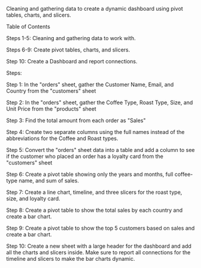 Cleaning and gathering data to create a dynamic dashboard using pivot tables, charts, and slicers.

Table of Contents

Steps 1-5: Cleaning and gathering data to work with.

Steps 6-9: Create pivot tables, charts, and slicers.

Step 10: Create a Dashboard and report connections.

Steps:

Step 1: In the "orders" sheet, gather the Customer Name, Email, and Country from the "customers" sheet 

Step 2: In the "orders" sheet, gather the Coffee Type, Roast Type, Size, and Unit Price from the "products" sheet

Step 3: Find the total amount from each order as "Sales"

Step 4: Create two separate columns using the full names instead of the abbreviations for the Coffee and Roast types.

Step 5: Convert the "orders" sheet data into a table and add a column to see if the customer who placed an order has a loyalty card from the "customers" sheet

Step 6: Create a pivot table showing only the years and months, full coffee-type name, and sum of sales.

Step 7: Create a line chart, timeline, and three slicers for the roast type, size, and loyalty card.

Step 8: Create a pivot table to show the total sales by each country and create a bar chart.

Step 9: Create a pivot table to show the top 5 customers based on sales and create a bar chart.

Step 10: Create a new sheet with a large header for the dashboard and add all the charts and slicers inside. Make sure to report all connections for the timeline and slicers to make the bar charts dynamic.
